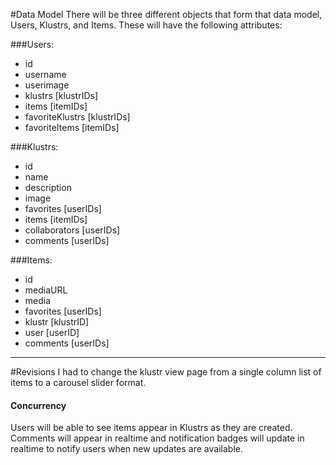 #Data Model
There will be three different objects that form that data model, Users, Klustrs, and Items. These will have the following attributes:

###Users:
* id
* username
* userimage
* klustrs [klustrIDs]
* items [itemIDs]
* favoriteKlustrs [klustrIDs]
* favoriteItems [itemIDs]

###Klustrs:
* id
* name
* description
* image
* favorites [userIDs]
* items [itemIDs]
* collaborators [userIDs]
* comments [userIDs]

###Items:
* id
* mediaURL
* media
* favorites [userIDs]
* klustr [klustrID]
* user [userID]
* comments [userIDs]

---

#Revisions
I had to change the klustr view page from a single column list of items to a carousel slider format.

#### Concurrency
Users will be able to see items appear in Klustrs as they are created. Comments will appear in realtime and notification badges will update in realtime to notify users when new updates are available.


